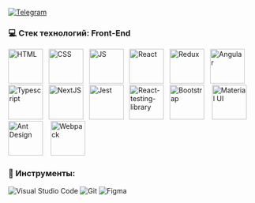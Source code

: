 
 [<img alt="Telegram" src="https://img.shields.io/badge/@kamolovd-2CA5E0?style=flat&logo=telegram&logoColor=white" />](https://t.me/kamolovd) 

### 💻 Cтек технологий: Front-End

<div>
  <img alt="HTML" src="https://cdn0.iconfinder.com/data/icons/HTML5/512/HTML_Logo.png" width="70" height="70";"/> &nbsp;
  <img alt="CSS" src="https://upload.wikimedia.org/wikipedia/commons/d/d5/CSS3_logo_and_wordmark.svg" width="70" height="70"/> &nbsp; 
  <img alt="JS" src="https://i0.wp.com/theicom.org/wp-content/uploads/2016/03/js-logo.png" width="70" height="70"/> &nbsp;
  <img alt="React" src="https://upload.wikimedia.org/wikipedia/commons/a/a7/React-icon.svg" width="70" height="70" /> &nbsp;
  <img alt="Redux" src="https://raw.githubusercontent.com/reduxjs/redux/master/logo/logo.png" width="70" height="70" /> &nbsp;
  <img alt="Angular" src="https://upload.wikimedia.org/wikipedia/commons/c/cf/Angular_full_color_logo.svg" width="70" height="70" /> &nbsp;
  <img alt="Typescript" src="https://upload.wikimedia.org/wikipedia/commons/4/4c/Typescript_logo_2020.svg" width="70" height="70" /> &nbsp;
  <img alt="NextJS" src="https://hendrixer.github.io/nextjs-course/44f073f9132a0459819eae6afa5b3807/next_with_bg.svg" width="70" height="70"/>  &nbsp;
  <img alt="Jest" src="https://cdn.freebiesupply.com/logos/large/2x/jest-logo-png-transparent.png" width="70" height="70" /> &nbsp;
  <img alt="React-testing-library" src="https://d33wubrfki0l68.cloudfront.net/d8252a1a8dedc92cdb69ee5c022cd91c67e3af4e/51dd8/img/tech/rtl.svg" width="70" height="70" /> &nbsp;
  <img alt="Bootstrap" src="https://seeklogo.com/images/B/bootstrap-logo-3C30FB2A16-seeklogo.com.png" width="70" height="70" /> &nbsp;&nbsp;
  <img alt="Material UI" src="https://cdn.worldvectorlogo.com/logos/material-ui-1.svg" width="70" height="70" /> &nbsp;&nbsp;
  <img alt="Ant Design" src="https://fac.feffery.tech/assets/imgs/antd-logo.svg" width="70" height="70" /> &nbsp;&nbsp;
  <img alt="Webpack" src="https://raw.githubusercontent.com/webpack/media/master/logo/icon-square-big.png" width="70" height="70" /> &nbsp;&nbsp;
</div>

### 🔧 Инструменты:

<img alt="Visual Studio Code" src="https://img.shields.io/badge/VisualStudioCode-404D59.svg?&style=for-the-badge&logo=visual-studio-code&logoColor=0174B4"/> <img alt="Git" src="https://img.shields.io/badge/git-404D59.svg?&style=for-the-badge&logo=git&logoColor=E84E31"/> <img alt="Figma" src="https://img.shields.io/badge/figma-404D59.svg?&style=for-the-badge&logo=figma&logoColor=0AC97F"/>




